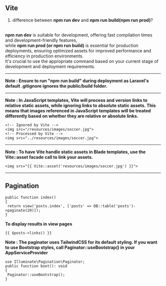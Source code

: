 ## Vite
1. difference between **npm run dev** and **npm run build(npm run prod)**? <br/><br/>

**npm run dev** is suitable for development, offering fast compilation times and development-friendly features, <br/>
while **npm run prod (or npm run build)** is essential for production deployments, ensuring optimized assets for improved performance and efficiency in production environments. <br/>
It's crucial to use the appropriate command based on your current stage of development and deployment requirements. <br/>
________
**Note : Ensure to run "npm run build" during deployment as Laravel's default .gitignore ignores the public/build folder.**
_______
**Note : In JavaScript templates, Vite will process and version links to relative static assets, while ignoring links to absolute static assets. 
This means that images referenced in JavaScript templates will be treated differently based on whether they are relative or absolute links.**

```
<!-- Ignored by Vite -->
<img src="/resources/images/soccer.jpg">
<!-- Processed by Vite -->
<img src="../resources/images/soccer.jpg">
```

__________
**Note : To have Vite handle static assets in Blade templates, use the Vite::asset facade call to link your assets.**
```
<img src="{{ Vite::asset('resources/images/soccer.jpg') }}">
```
_____________
## Pagination

```
public function index()
{
 return view('posts.index', ['posts' => DB::table('posts')->paginate(20)]);
}
```

**To display results in view pages**

```
{{ $posts->links() }}
```
**Note : The paginator uses TailwindCSS for its default styling. 
If you want to use Bootstrap styles, call Paginator::useBootstrap()
in your AppServiceProvider**

```
use Illuminate\Pagination\Paginator;
public function boot(): void
{
 Paginator::useBootstrap();
}
```
